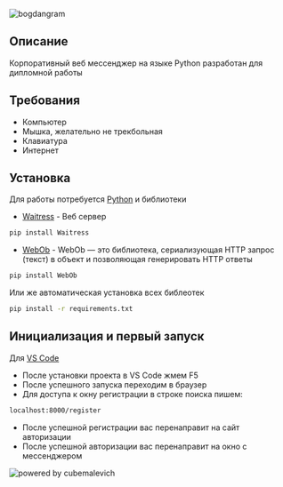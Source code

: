 ![bogdangram](https://i.ibb.co/BsLnTjz/bogdangram.png)
## Описание
Корпоративный веб мессенджер на языке Python разработан для дипломной работы 
## Требования
- Компьютер
- Мышка, желательно не трекбольная
- Клавиатура
- Интернет

## Установка
Для работы потребуется [Python](https://www.python.org/downloads/) и библиотеки 
- [Waitress](https://pypi.org/project/waitress/) - Веб сервер 
```sh
pip install Waitress
```
- [WebOb](https://lectureswww.readthedocs.io/6.www.sync/2.codding/6.webob.html) - WebOb — это библиотека, сериализующая HTTP запрос (текст) в объект и позволяющая генерировать HTTP ответы
```sh
pip install WebOb
```
Или же автоматическая установка всех библеотек
```sh
pip install -r requirements.txt
```
## Инициализация и первый запуск
Для [VS Code](https://visualstudio.microsoft.com/ru/#vscode-section)
- После установки проекта в VS Code жмем F5
- После успешного запуска переходим в браузер
- Для доступа к окну регистрации в строке поиска пишем:
```sh
localhost:8000/register
```
- После успешной регистрации вас перенаправит на сайт авторизации
- После успешной авторизации вас перенаправит на окно с мессенджером

![powered by cubemalevich](https://i.ibb.co/LrcLTV1/poweredbycubemalevich.png)


